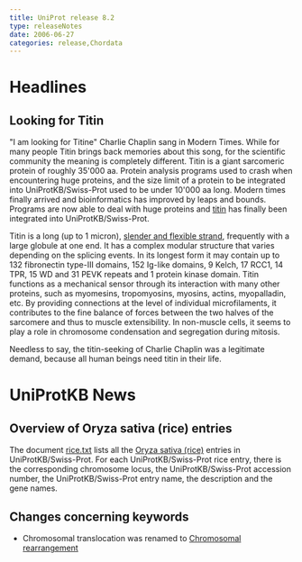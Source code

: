 ```yaml
---
title: UniProt release 8.2
type: releaseNotes
date: 2006-06-27
categories: release,Chordata
---
```


# Headlines

## Looking for Titin

"I am looking for Titine" Charlie Chaplin sang in Modern Times. While for many people Titin brings back memories about this song, for the scientific community the meaning is completely different. Titin is a giant sarcomeric protein of roughly 35'000 aa. Protein analysis programs used to crash when encountering huge proteins, and the size limit of a protein to be integrated into UniProtKB/Swiss-Prot used to be under 10'000 aa long. Modern times finally arrived and bioinformatics has improved by leaps and bounds. Programs are now able to deal with huge proteins and [titin](https://www.uniprot.org/uniprotkb/Q8WZ42) has finally been integrated into UniProtKB/Swiss-Prot.

Titin is a long (up to 1 micron), [slender and flexible strand](http://www.ks.uiuc.edu/Research/smd_imd/titin/titin-pull-graph.mov), frequently with a large globule at one end. It has a complex modular structure that varies depending on the splicing events. In its longest form it may contain up to 132 fibronectin type-III domains, 152 Ig-like domains, 9 Kelch, 17 RCC1, 14 TPR, 15 WD and 31 PEVK repeats and 1 protein kinase domain. Titin functions as a mechanical sensor through its interaction with many other proteins, such as myomesins, tropomyosins, myosins, actins, myopalladin, etc. By providing connections at the level of individual microfilaments, it contributes to the fine balance of forces between the two halves of the sarcomere and thus to muscle extensibility. In non-muscle cells, it seems to play a role in chromosome condensation and segregation during mitosis.

Needless to say, the titin-seeking of Charlie Chaplin was a legitimate demand, because all human beings need titin in their life.

# UniProtKB News

## Overview of Oryza sativa (rice) entries

The document [rice.txt](https://ftp.uniprot.org/pub/databases/uniprot/current_release/knowledgebase/complete/docs/rice) lists all the [Oryza sativa (rice)](https://www.uniprot.org/taxonomy/4530) entries in UniProtKB/Swiss-Prot. For each UniProtKB/Swiss-Prot rice entry, there is the corresponding chromosome locus, the UniProtKB/Swiss-Prot accession number, the UniProtKB/Swiss-Prot entry name, the description and the gene names.

## Changes concerning keywords

- Chromosomal translocation was renamed to [Chromosomal rearrangement](https://www.uniprot.org/keywords/KW-0160)
